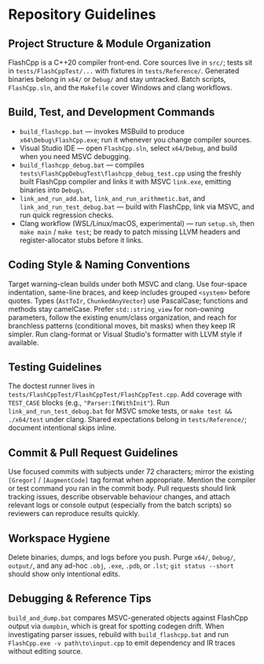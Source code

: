 # Repository Guidelines

## Project Structure & Module Organization
FlashCpp is a C++20 compiler front-end. Core sources live in `src/`; tests sit in `tests/FlashCppTest/...` with fixtures in `tests/Reference/`. Generated binaries belong in `x64/` or `Debug/` and stay untracked. Batch scripts, `FlashCpp.sln`, and the `Makefile` cover Windows and clang workflows.

## Build, Test, and Development Commands
- `build_flashcpp.bat` — invokes MSBuild to produce `x64\Debug\FlashCpp.exe`; run it whenever you change compiler sources.
- Visual Studio IDE — open `FlashCpp.sln`, select `x64/Debug`, and build when you need MSVC debugging.
- `build_flashcpp_debug.bat` — compiles `tests\FlashCppDebugTest\flashcpp_debug_test.cpp` using the freshly built FlashCpp compiler and links it with MSVC `link.exe`, emitting binaries into `Debug\`.
- `link_and_run_add.bat`, `link_and_run_arithmetic.bat`, and `link_and_run_test_debug.bat` — build with FlashCpp, link via MSVC, and run quick regression checks.
- Clang workflow (WSL/Linux/macOS, experimental) — run `setup.sh`, then `make main` / `make test`; be ready to patch missing LLVM headers and register-allocator stubs before it links.

## Coding Style & Naming Conventions
Target warning-clean builds under both MSVC and clang. Use four-space indentation, same-line braces, and keep includes grouped `<system>` before quotes. Types (`AstToIr`, `ChunkedAnyVector`) use PascalCase; functions and methods stay camelCase. Prefer `std::string_view` for non-owning parameters, follow the existing enum/class organization, and reach for branchless patterns (conditional moves, bit masks) when they keep IR simpler. Run clang-format or Visual Studio's formatter with LLVM style if available.

## Testing Guidelines
The doctest runner lives in `tests/FlashCppTest/FlashCppTest/FlashCppTest.cpp`. Add coverage with `TEST_CASE` blocks (e.g., `"Parser:IfWithInit"`). Run `link_and_run_test_debug.bat` for MSVC smoke tests, or `make test && ./x64/test` under clang. Shared expectations belong in `tests/Reference/`; document intentional skips inline.

## Commit & Pull Request Guidelines
Use focused commits with subjects under 72 characters; mirror the existing `[Gregor]` / `[AugmentCode]` tag format when appropriate. Mention the compiler or test command you ran in the commit body. Pull requests should link tracking issues, describe observable behaviour changes, and attach relevant logs or console output (especially from the batch scripts) so reviewers can reproduce results quickly.

## Workspace Hygiene
Delete binaries, dumps, and logs before you push. Purge `x64/`, `Debug/`, `output/`, and any ad-hoc `.obj`, `.exe`, `.pdb`, or `.lst`; `git status --short` should show only intentional edits.

## Debugging & Reference Tips
`build_and_dump.bat` compares MSVC-generated objects against FlashCpp output via `dumpbin`, which is great for spotting codegen drift. When investigating parser issues, rebuild with `build_flashcpp.bat` and run `FlashCpp.exe -v path\to\input.cpp` to emit dependency and IR traces without editing source.
